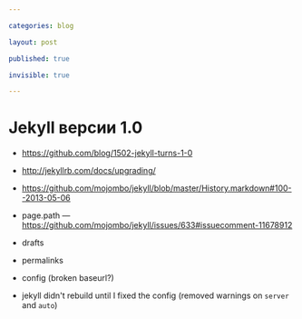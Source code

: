 ```yaml
---

categories: blog

layout: post

published: true

invisible: true

---
```


# Jekyll версии 1.0

- https://github.com/blog/1502-jekyll-turns-1-0
- http://jekyllrb.com/docs/upgrading/
- https://github.com/mojombo/jekyll/blob/master/History.markdown#100--2013-05-06

- page.path — https://github.com/mojombo/jekyll/issues/633#issuecomment-11678912
- drafts
- permalinks
- config (broken baseurl?)
- jekyll didn't rebuild until I fixed the config (removed warnings on `server` and `auto`)